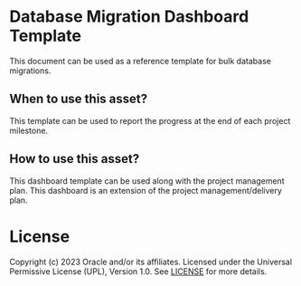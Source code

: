 # Database Migration Dashboard Template

This document can be used as a reference template for bulk database migrations.

## When to use this asset?

This template can be used to report the progress at the end of each project milestone.

## How to use this asset?

This dashboard template can be used along with the project management plan. This dashboard is an extension of the project management/delivery plan.

# License

Copyright (c) 2023 Oracle and/or its affiliates.
Licensed under the Universal Permissive License (UPL), Version 1.0.
See [LICENSE](LICENSE) for more details.
